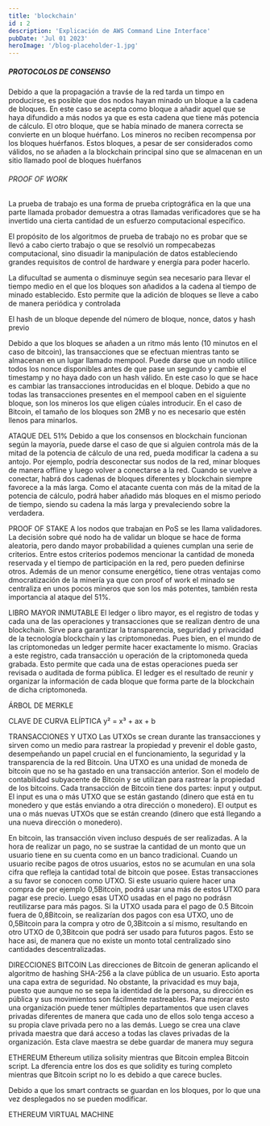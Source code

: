 ```yaml
---
title: 'blockchain'
id : 2
description: 'Explicación de AWS Command Line Interface'
pubDate: 'Jul 01 2023'
heroImage: '/blog-placeholder-1.jpg'
---
```


##### PROTOCOLOS DE CONSENSO
Debido a que la propagación a travśe de la red tarda un timpo en producirse, es posible que dos nodos hayan minado un bloque a la cadena de bloques. En este caso se acepta como bloque a añadir  aquel que se haya difundido a más nodos ya que es esta cadena que tiene más potencia de cálculo. El otro bloque, que se había minado de manera correcta se convierte en un bloque huérfano. Los mineros no reciben recompensa por los bloques huérfanos. Estos bloques, a pesar de ser considerados como válidos, no se añaden a la blockchain principal sino que se almacenan en un sitio llamado pool de bloques huérfanos

###### PROOF OF WORK
La prueba de trabajo es una forma de prueba criptográfica en la que una parte llamada probador demuestra a otras llamadas verificadores que se ha invertido una cierta cantidad de un esfuerzo computacional específico.

El propósito de los algoritmos de prueba de trabajo no es probar que se llevó a cabo cierto trabajo o que se resolvió un rompecabezas computacional, sino disuadir la manipulación de datos estableciendo grandes requisitos de control de hardware y energía para poder hacerlo. 

La difucultad se aumenta o disminuye según sea necesario para llevar el tiempo medio en el que los bloques son añadidos a la cadena al tiempo de minado establecido. Esto permite que la adición de bloques se lleve a cabo de manera periódica y controlada

El hash de un bloque depende del número de bloque, nonce, datos y hash previo

Debido a que los bloques se añaden a un ritmo más lento (10 minutos en el caso de bitcoin), las transacciones que se efectuan mientras tanto se almacenan en un lugar llamado mempool. Puede darse que un nodo utilice todos los nonce disponibles antes de que pase un segundo y cambie el timestamp y no haya dado con un hash válido. En este caso lo que se hace es cambiar las transacciones introducidas en el bloque. Debido a que no todas las transacciones presentes en el mempool caben en el siguiente bloque, son los mineros los que eligen cúales introducir. En el caso de Bitcoin, el tamaño de los bloques son 2MB y no es necesario que estén llenos para minarlos.

ATAQUE DEL 51%
Debido a que los consensos en blockchain funcionan según la mayoría, puede darse el caso de que si alguien controla más de la mitad de la potencia de cálculo de una red, pueda modificar la cadena a su antojo. Por ejemplo, podría desconectar sus nodos de la red, minar bloques de manera offline y luego volver a conectarse a la red. Cuando se vuelve a conectar, habrá dos cadenas de bloques diferentes y blockchain siempre favorece a la más larga. Como el atacante cuenta con más de la mitad de la potencia de cálculo, podrá haber añadido más bloques en el mismo periodo de tiempo, siendo su cadena la más larga y prevaleciendo sobre la verdadera.

PROOF OF STAKE
A los nodos que trabajan en PoS se les llama validadores. La decisión sobre qué nodo ha de validar un bloque se hace de forma aleatoria, pero dando mayor probabilidad a quienes cumplan una serie de criterios. Entre estos criterios podemos mencionar la cantidad de moneda reservada y el tiempo de participación en la red, pero pueden definirse otros. Además de un menor consume energético,  tiene otras ventajas como dmocratización de la minería ya que con proof of work el minado se centraliza en unos pocos mineros que son los más potentes, también resta importancia al ataque del 51%.

LIBRO MAYOR INMUTABLE
El ledger o libro mayor, es el registro de todas y cada una de las operaciones y transacciones que se realizan dentro de una blockchain. Sirve para garantizar la transparencia, seguridad y privacidad de la tecnología blockchain y las criptomonedas.
Pues bien, en el mundo de las criptomonedas un ledger permite hacer exactamente lo mismo. Gracias a este registro, cada transacción u operación de la criptomoneda queda grabada. Esto permite que cada una de estas operaciones pueda ser revisada o auditada de forma pública. El ledger es el resultado de reunir y organizar la información de cada bloque que forma parte de la blockchain de dicha criptomoneda.

ÁRBOL DE MERKLE

CLAVE DE CURVA ELÍPTICA
y² = x³ + ax + b


TRANSACCIONES Y UTXO
Las UTXOs se crean durante las transacciones y sirven como un medio para rastrear la propiedad y prevenir el doble gasto, desempeñando un papel crucial en el funcionamiento, la seguridad y la transparencia de la red Bitcoin.
Una UTXO es una unidad de moneda de bitcoin que no se ha gastado en una transacción anterior. Son el modelo de contabilidad subyacente de Bitcoin y se utilizan para rastrear la propiedad de los bitcoins.
Cada transacción de Bitcoin tiene dos partes: input y output. El input es una o más UTXO que se están gastando (dinero que está en tu monedero y que estás enviando a otra dirección o monedero). El output es una o más nuevas UTXOs que se están creando (dinero que está llegando a una nueva dirección o monedero).

En bitcoin, las transacción viven incluso después de ser realizadas. A la hora de realizar un pago, no se sustrae la cantidad de un monto que un usuario tiene en su cuenta como en un banco tradicional. Cuando un usuario recibe pagos de otros usuarios, estos no se acumulan en una sola cifra que refleja la cantidad total de bitcoin que posee. Estas transacciones a su favor se conocen como UTXO. Si este usuario quiere hacer una compra de por ejemplo 0,5Bitcoin, podrá usar una más de estos UTXO para pagar ese precio. Luego esas UTXO usadas en el pago no podrásn reutilizarse para más pagos. Si la UTXO usada para el pago de 0.5 Bitcoin fuera de 0,8Bitcoin, se realizarían dos pagos con esa UTXO, uno de 0,5Bitcoin para la compra y otro de 0,3Bitcoin a sí mismo, resultando en otro UTXO de 0,3Bitcoin que podrá ser usado para futuros pagos. Esto se hace asi, de manera que no existe un monto total centralizado sino cantidades descentralizadas.

DIRECCIONES BITCOIN
Las direcciones de Bitcoin de generan aplicando el algoritmo de hashing SHA-256 a la clave pública de un usuario. Esto aporta una capa extra de seguridad. No obstante, la privacidad es muy baja, puesto que aunque no se sepa la identidad de la persona, su dirección es pública y sus movimientos son fácilmente rastreables. Para mejorar esto una organización puede tener múltiples departamentos que usen claves privadas diferentes de manera que cada uno de ellos solo tenga acceso a su propia clave privada pero no a las demás. Luego se crea una clave privada maestra que dará acceso a todas las claves privadas de la organización. Esta clave maestra se debe guardar de manera muy segura

ETHEREUM
Ethereum utiliza solisity mientras que Bitcoin emplea Bitcoin script. La dferencia entre los dos es que solidity es turing completo mientras que Bitcoin script no lo es debido a que carece bucles.

Debido a que los smart contracts se guardan en los bloques, por lo que una vez desplegados no se pueden modificar.

ETHEREUM VIRTUAL MACHINE


